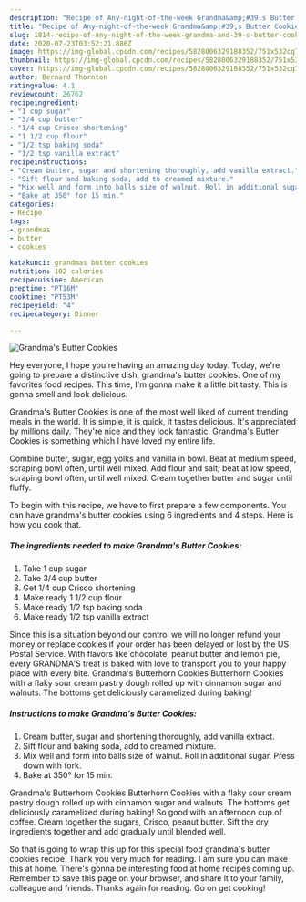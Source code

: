 ```yaml
---
description: "Recipe of Any-night-of-the-week Grandma&amp;#39;s Butter Cookies"
title: "Recipe of Any-night-of-the-week Grandma&amp;#39;s Butter Cookies"
slug: 1814-recipe-of-any-night-of-the-week-grandma-and-39-s-butter-cookies
date: 2020-07-23T03:52:21.886Z
image: https://img-global.cpcdn.com/recipes/5828006329188352/751x532cq70/grandmas-butter-cookies-recipe-main-photo.jpg
thumbnail: https://img-global.cpcdn.com/recipes/5828006329188352/751x532cq70/grandmas-butter-cookies-recipe-main-photo.jpg
cover: https://img-global.cpcdn.com/recipes/5828006329188352/751x532cq70/grandmas-butter-cookies-recipe-main-photo.jpg
author: Bernard Thornton
ratingvalue: 4.1
reviewcount: 26762
recipeingredient:
- "1 cup sugar"
- "3/4 cup butter"
- "1/4 cup Crisco shortening"
- "1 1/2 cup flour"
- "1/2 tsp baking soda"
- "1/2 tsp vanilla extract"
recipeinstructions:
- "Cream butter, sugar and shortening thoroughly, add vanilla extract."
- "Sift flour and baking soda, add to creamed mixture."
- "Mix well and form into balls size of walnut. Roll in additional sugar. Press down with fork."
- "Bake at 350° for 15 min."
categories:
- Recipe
tags:
- grandmas
- butter
- cookies

katakunci: grandmas butter cookies 
nutrition: 102 calories
recipecuisine: American
preptime: "PT16M"
cooktime: "PT53M"
recipeyield: "4"
recipecategory: Dinner

---
```



![Grandma&#39;s Butter Cookies](https://img-global.cpcdn.com/recipes/5828006329188352/751x532cq70/grandmas-butter-cookies-recipe-main-photo.jpg)

Hey everyone, I hope you're having an amazing day today. Today, we're going to prepare a distinctive dish, grandma&#39;s butter cookies. One of my favorites food recipes. This time, I'm gonna make it a little bit tasty. This is gonna smell and look delicious.

Grandma&#39;s Butter Cookies is one of the most well liked of current trending meals in the world. It is simple, it is quick, it tastes delicious. It's appreciated by millions daily. They're nice and they look fantastic. Grandma&#39;s Butter Cookies is something which I have loved my entire life.

Combine butter, sugar, egg yolks and vanilla in bowl. Beat at medium speed, scraping bowl often, until well mixed. Add flour and salt; beat at low speed, scraping bowl often, until well mixed. Cream together butter and sugar until fluffy.


To begin with this recipe, we have to first prepare a few components. You can have grandma&#39;s butter cookies using 6 ingredients and 4 steps. Here is how you cook that.

<!--inarticleads1-->

##### The ingredients needed to make Grandma&#39;s Butter Cookies:

1. Take 1 cup sugar
1. Take 3/4 cup butter
1. Get 1/4 cup Crisco shortening
1. Make ready 1 1/2 cup flour
1. Make ready 1/2 tsp baking soda
1. Make ready 1/2 tsp vanilla extract


Since this is a situation beyond our control we will no longer refund your money or replace cookies if your order has been delayed or lost by the US Postal Service. With flavors like chocolate, peanut butter and lemon pie, every GRANDMA&#39;S treat is baked with love to transport you to your happy place with every bite. Grandma&#39;s Butterhorn Cookies Butterhorn Cookies with a flaky sour cream pastry dough rolled up with cinnamon sugar and walnuts. The bottoms get deliciously caramelized during baking! 

<!--inarticleads2-->

##### Instructions to make Grandma&#39;s Butter Cookies:

1. Cream butter, sugar and shortening thoroughly, add vanilla extract.
1. Sift flour and baking soda, add to creamed mixture.
1. Mix well and form into balls size of walnut. Roll in additional sugar. Press down with fork.
1. Bake at 350° for 15 min.


Grandma&#39;s Butterhorn Cookies Butterhorn Cookies with a flaky sour cream pastry dough rolled up with cinnamon sugar and walnuts. The bottoms get deliciously caramelized during baking! So good with an afternoon cup of coffee. Cream together the sugars, Crisco, peanut butter. Sift the dry ingredients together and add gradually until blended well. 

So that is going to wrap this up for this special food grandma&#39;s butter cookies recipe. Thank you very much for reading. I am sure you can make this at home. There's gonna be interesting food at home recipes coming up. Remember to save this page on your browser, and share it to your family, colleague and friends. Thanks again for reading. Go on get cooking!
